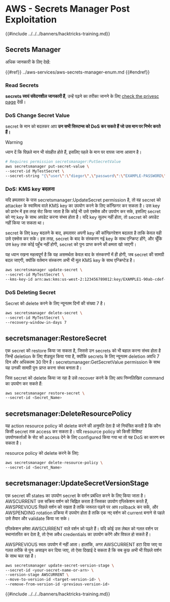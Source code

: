 # AWS - Secrets Manager Post Exploitation

{{#include ../../../banners/hacktricks-training.md}}

## Secrets Manager

अधिक जानकारी के लिए देखें:

{{#ref}}
../aws-services/aws-secrets-manager-enum.md
{{#endref}}

### Read Secrets

**secrets स्वयं संवेदनशील जानकारी हैं**, उन्हें पढ़ने का तरीका जानने के लिए [check the privesc page](../aws-privilege-escalation/aws-secrets-manager-privesc.md) देखें।

### DoS Change Secret Value

secret के मान को बदलकर आप **उन सभी सिस्टम्स को DoS कर सकते हैं जो उस मान पर निर्भर करते हैं।**

> [!WARNING]
> ध्यान दें कि पिछले मान भी संग्रहीत होते हैं, इसलिए पहले के मान पर वापस जाना आसान है।
```bash
# Requires permission secretsmanager:PutSecretValue
aws secretsmanager put-secret-value \
--secret-id MyTestSecret \
--secret-string "{\"user\":\"diegor\",\"password\":\"EXAMPLE-PASSWORD\"}"
```
### DoS: KMS key बदलना

यदि हमलावर के पास secretsmanager:UpdateSecret permission है, तो वह secret को attacker के स्वामित्व वाले KMS key का उपयोग करने के लिए कॉन्फ़िगर कर सकता है। उस key को प्रारंभ में इस तरह सेट किया जाता है कि कोई भी उसे एक्सेस और उपयोग कर सके, इसलिए secret को नए key के साथ अपडेट करना संभव होता है। यदि key सुलभ नहीं होता, तो secret को अपडेट नहीं किया जा सकता था।

secret के लिए key बदलने के बाद, हमलावर अपनी key की कॉन्फ़िगरेशन बदलता है ताकि केवल वही उसे एक्सेस कर सके। इस तरह, secret के बाद के संस्करण नई key के साथ एन्क्रिप्ट होंगे, और चूँकि उस key तक कोई पहुँच नहीं होगी, secret को पुनः प्राप्त करने की क्षमता खो जाएगी।

यह ध्यान रखना महत्वपूर्ण है कि यह असमर्थता केवल बाद के संस्करणों में ही होगी, जब secret की सामग्री बदल जाएगी, क्योंकि वर्तमान संस्करण अभी भी मूल KMS key के साथ एन्क्रिप्टेड है।
```bash
aws secretsmanager update-secret \
--secret-id MyTestSecret \
--kms-key-id arn:aws:kms:us-west-2:123456789012:key/EXAMPLE1-90ab-cdef-fedc-ba987EXAMPLE
```
### DoS Deleting Secret

Secret को delete करने के लिए न्यूनतम दिनों की संख्या 7 है।
```bash
aws secretsmanager delete-secret \
--secret-id MyTestSecret \
--recovery-window-in-days 7
```
## secretsmanager:RestoreSecret

एक secret को restore किया जा सकता है, जिससे उन secrets को भी बहाल करना संभव होता है जिन्हें deletion के लिए शेड्यूल किया गया है, क्योंकि secrets के लिए न्यूनतम deletion अवधि 7 दिन और अधिकतम 30 दिन है। secretsmanager:GetSecretValue permission के साथ यह उनकी सामग्री पुनः प्राप्त करना संभव बनाता है।

जिस secret को delete किया जा रहा है उसे recover करने के लिए आप निम्नलिखित command का उपयोग कर सकते हैं:
```bash
aws secretsmanager restore-secret \
--secret-id <Secret_Name>
```
## secretsmanager:DeleteResourcePolicy

यह action resource policy को delete करने की अनुमति देता है जो नियंत्रित करती है कि कौन किसी secret तक access कर सकता है। यदि resource policy को किसी विशिष्ट उपयोगकर्ताओं के सेट को access देने के लिए configured किया गया था तो यह DoS का कारण बन सकता है।

resource policy को delete करने के लिए:
```bash
aws secretsmanager delete-resource-policy \
--secret-id <Secret_Name>
```
## secretsmanager:UpdateSecretVersionStage

एक secret की states का उपयोग secret के वर्शन प्रबंधित करने के लिए किया जाता है। AWSCURRENT उस सक्रिय वर्शन को चिह्नित करता है जिसका उपयोग एप्लिकेशन करते हैं, AWSPREVIOUS पिछले वर्शन को रखता है ताकि जरूरत पड़ने पर आप rollback कर सकें, और AWSPENDING rotation प्रक्रिया में उपयोग होता है ताकि एक नए वर्शन को current बनाने से पहले उसे तैयार और validate किया जा सके।

एप्लिकेशन हमेशा AWSCURRENT वाले वर्शन को पढ़ते हैं। यदि कोई उस लेबल को गलत वर्शन पर स्थानांतरित कर देता है, तो ऐप्स अवैध credentials का उपयोग करेंगे और विफल हो सकते हैं।

AWSPREVIOUS स्वतः उपयोग में नहीं आता। हालांकि, अगर AWSCURRENT हटा दिया जाए या गलत तरीके से पुनः असाइन कर दिया जाए, तो ऐसा दिखाई दे सकता है कि सब कुछ अभी भी पिछले वर्शन के साथ चल रहा है।
```bash
aws secretsmanager update-secret-version-stage \
--secret-id <your-secret-name-or-arn> \
--version-stage AWSCURRENT \
--move-to-version-id <target-version-id> \
--remove-from-version-id <previous-version-id>
```
{{#include ../../../banners/hacktricks-training.md}}
